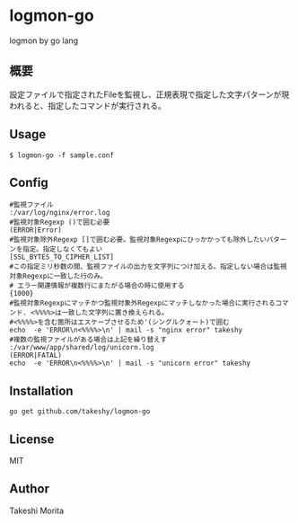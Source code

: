 # logmon-go
logmon by go lang

## 概要
設定ファイルで指定されたFileを監視し、正規表現で指定した文字パターンが現われると、指定したコマンドが実行される。

## Usage
```
$ logmon-go -f sample.conf
```

## Config

```
#監視ファイル
:/var/log/nginx/error.log
#監視対象Regexp ()で囲む必要
(ERROR|Error)
#監視対象除外Regexp []で囲む必要。監視対象Regexpにひっかかっても除外したいパターンを指定。指定しなくてもよい
[SSL_BYTES_TO_CIPHER_LIST]
#この指定ミリ秒数の間、監視ファイルの出力を文字列につけ加える。指定しない場合は監視対象Regexpに一致した行のみ。
# エラー関連情報が複数行にまたがる場合の時に使用する
{1000}
#監視対象Regexpにマッチかつ監視対象外Regexpにマッチしなかった場合に実行されるコマンド. <%%%%>は一致した文字列に置き換えられる。
#<%%%%>を含む箇所はエスケープさせるため'(シングルクォート)で囲む
echo  -e 'ERROR\n<%%%%>\n' | mail -s "nginx error" takeshy
#複数の監視ファイルがある場合は上記を繰り替えす
:/var/www/app/shared/log/unicorn.log
(ERROR|FATAL)
echo  -e 'ERROR\n<%%%%>\n' | mail -s "unicorn error" takeshy
```

## Installation

```
go get github.com/takeshy/logmon-go
```


## License

MIT

## Author

Takeshi Morita
